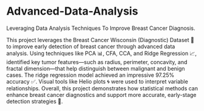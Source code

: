 # Advanced-Data-Analysis
 Leveraging Data Analysis  Techniques To Improve Breast Cancer Diagnosis.

This project leverages the Breast Cancer Wisconsin (Diagnostic) Dataset 🧫 to improve early detection of breast cancer through advanced data analysis. Using techniques like PCA 📊, CFA, CCA, and Ridge Regression 📈, identified key tumor features—such as radius, perimeter, concavity, and fractal dimension—that help distinguish between malignant and benign cases. The ridge regression model achieved an impressive 97.25% accuracy ✅. Visual tools like Helio plots 🌀 were used to interpret variable relationships. Overall, this project demonstrates how statistical methods can enhance breast cancer diagnostics and support more accurate, early-stage detection strategies 🎯.
